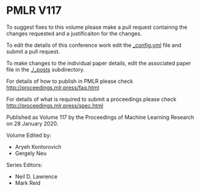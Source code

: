 # PMLR V117

To suggest fixes to this volume please make a pull request containng the changes requested and a justificaiton for the changes.

To edit the details of this conference work edit the [_config.yml](./_config.yml) file and submit a pull request.

To make changes to the individual paper details, edit the associated paper file in the [./_posts](./_posts) subdirectory.

For details of how to publish in PMLR please check http://proceedings.mlr.press/faq.html

For details of what is required to submit a proceedings please check http://proceedings.mlr.press/spec.html



Published as Volume 117 by the Proceedings of Machine Learning Research on 28 January 2020.

Volume Edited by:
  * Aryeh Kontorovich
  * Gergely Neu

Series Editors:
  * Neil D. Lawrence
  * Mark Reid
